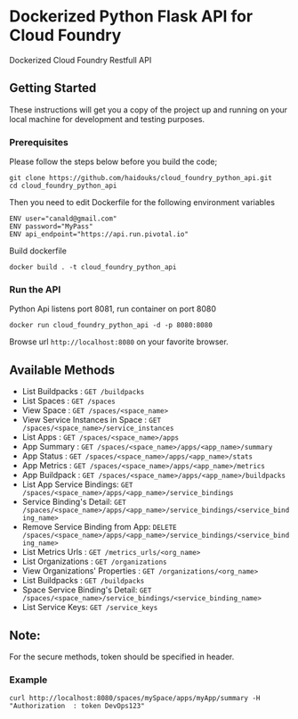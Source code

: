 # Dockerized Python Flask API for Cloud Foundry

Dockerized Cloud Foundry Restfull API


## Getting Started

These instructions will get you a copy of the project up and running on your local machine for development and testing purposes. 


### Prerequisites

Please follow the steps below before you build the code;

```
git clone https://github.com/haidouks/cloud_foundry_python_api.git
cd cloud_foundry_python_api
```

Then you need to edit Dockerfile for the following environment variables

```
ENV user="canald@gmail.com"
ENV password="MyPass"
ENV api_endpoint="https://api.run.pivotal.io"
```

Build dockerfile
```
docker build . -t cloud_foundry_python_api
```


### Run the API

Python Api listens port 8081, run container on port 8080

```
docker run cloud_foundry_python_api -d -p 8080:8080
```

Browse url `http://localhost:8080` on your favorite browser.

## Available Methods

* List Buildpacks   : `GET /buildpacks`
* List Spaces       : `GET /spaces`
* View Space        : `GET /spaces/<space_name>`
* View Service Instances in Space        : `GET /spaces/<space_name>/service_instances`
* List Apps         : `GET /spaces/<space_name>/apps`
* App Summary       : `GET /spaces/<space_name>/apps/<app_name>/summary`
* App Status        : `GET /spaces/<space_name>/apps/<app_name>/stats`
* App Metrics       :  `GET /spaces/<space_name>/apps/<app_name>/metrics`
* App Buildpack       : `GET /spaces/<space_name>/apps/<app_name>/buildpacks`
* List App Service Bindings: `GET /spaces/<space_name>/apps/<app_name>/service_bindings`
* Service Binding's Detail: `GET /spaces/<space_name>/apps/<app_name>/service_bindings/<service_binding_name>`
* Remove Service Binding from App: `DELETE /spaces/<space_name>/apps/<app_name>/service_bindings/<service_binding_name>`
* List Metrics Urls : `GET /metrics_urls/<org_name>`
* List Organizations : `GET /organizations`
* View Organizations' Properties : `GET /organizations/<org_name>`
* List Buildpacks   : `GET /buildpacks`
* Space Service Binding's Detail: `GET /spaces/<space_name>/service_bindings/<service_binding_name>`
* List Service Keys: `GET /service_keys`

## Note:
For the secure methods, token should be specified in header.
### Example
`curl http://localhost:8080/spaces/mySpace/apps/myApp/summary -H "Authorization  : token DevOps123"`

